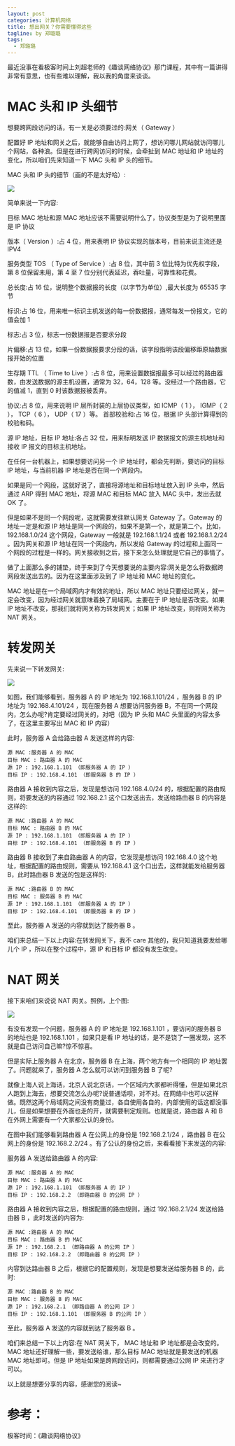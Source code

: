 ```yaml
---
layout: post
categories: 计算机网络
title: 想出网关？你需要懂得这些
tagline: by 郑璐璐
tags: 
  - 郑璐璐
---
```


最近没事在看极客时间上刘超老师的《趣谈网络协议》那门课程，其中有一篇讲得非常有意思，也有些难以理解，我以我的角度来谈谈。
<!--more-->
# MAC 头和 IP 头细节

想要跨网段访问的话，有一关是必须要过的:网关（ Gateway ）

配置好 IP 地址和网关之后，就能够自由访问上网了，想访问哪儿网站就访问哪儿个网站，各种浪。但是在进行跨网访问的时候，会牵扯到 MAC 地址和 IP 地址的变化，所以咱们先来知道一下 MAC 头和 IP 头的细节。

MAC 头和 IP 头的细节（画的不是太好哈）:

![](http://www.justdojava.com/assets/images/2019/java/image-zll/计算机网络/MAC-and-IP.jpg)

简单来说一下内容:

目标 MAC 地址和源 MAC 地址应该不需要说明什么了，协议类型是为了说明里面是 IP 协议

版本（ Version ）:占 4 位，用来表明 IP 协议实现的版本号，目前来说主流还是 IPV4

服务类型 TOS （ Type of Service ）:占 8 位，其中前 3 位比特为优先权字段，第 8 位保留未用，第 4 至 7 位分别代表延迟，吞吐量，可靠性和花费。

总长度:占 16 位，说明整个数据报的长度（以字节为单位）,最大长度为 65535 字节

标识:占 16 位，用来唯一标识主机发送的每一份数据报，通常每发一份报文，它的值会加 1

标志:占 3 位，标志一份数据报是否要求分段

片偏移:占 13 位，如果一份数据报要求分段的话，该字段指明该段偏移距原始数据报开始的位置

生存期 TTL （ Time to Live ）:占 8 位，用来设置数据报最多可以经过的路由器数，由发送数据的源主机设置，通常为 32，64，128 等。没经过一个路由器，它的值减 1，直到 0 时该数据报被丢弃。

协议:占 8 位，用来说明 IP 层所封装的上层协议类型，如 ICMP（ 1 ）， IGMP（ 2 ）， TCP（ 6 ）， UDP（ 17 ）等。
首部校验和:占 16 位，根据 IP 头部计算得到的校验和码。

源 IP 地址，目标 IP 地址:各占 32 位，用来标明发送 IP 数据报文的源主机地址和接收 IP 报文的目标主机地址。

在任何一台机器上，如果想要访问另一个 IP 地址时，都会先判断，要访问的目标 IP 地址，与当前机器 IP 地址是否在同一个网段内。

如果是同一个网段，这就好说了，直接将源地址和目标地址放入到 IP 头中，然后通过 ARP 得到 MAC 地址，将源 MAC 和目标 MAC 放入 MAC 头中，发出去就 OK 了。

但是如果不是同一个网段呢，这就需要发往默认网关 Gateway 了。Gateway 的地址一定是和源 IP 地址是同一个网段的，如果不是第一个，就是第二个。比如， 192.168.1.0/24 这个网段，Gateway 一般就是 192.168.1.1/24 或者 192.168.1.2/24 。因为网关和源 IP 地址在同一个网段内，所以发给 Gateway 的过程和上面同一个网段的过程是一样的。网关接收到之后，接下来怎么处理就是它自己的事情了。

做了上面那么多的铺垫，终于来到了今天想要说的主要内容:网关是怎么将数据跨网段发送出去的。因为在这里面涉及到了 IP 地址和 MAC 地址的变化。

MAC 地址是在一个局域网内才有效的地址，所以 MAC 地址只要经过网关，就一定会改变，因为经过网关就意味着换了局域网。主要在于 IP 地址是否改变。如果 IP 地址不改变，那我们就将网关称为转发网关；如果 IP 地址改变，则将网关称为 NAT 网关。

# 转发网关

先来说一下转发网关:

![](http://www.justdojava.com/assets/images/2019/java/image-zll/计算机网络/转发网关.jpg)

如图，我们能够看到，服务器 A 的 IP 地址为 192.168.1.101/24 ，服务器 B 的 IP 地址为 192.168.4.101/24 ，现在服务器 A 想要访问服务器 B，不在同一个网段内，怎么办呢?肯定要经过网关的，对吧（因为 IP 头和 MAC 头里面的内容太多了，在这里主要写出 MAC 和 IP 内容）

此时，服务器 A 会给路由器 A 发送这样的内容:

```
源 MAC :服务器 A 的 MAC
目标 MAC : 路由器 A 的 MAC
源 IP : 192.168.1.101 （即服务器 A 的 IP ）
目标 IP : 192.168.4.101 （即服务器 B 的 IP ）
```

路由器 A 接收到内容之后，发现是想访问 192.168.4.0/24 的，根据配置的路由规则，将要发送的内容通过 192.168.2.1 这个口发送出去，发送给路由器 B 的内容是这样的:

```
源 MAC :路由器 A 的 MAC
目标 MAC : 路由器 B 的 MAC
源 IP : 192.168.1.101 （即服务器 A 的 IP ）
目标 IP : 192.168.4.101 （即服务器 B 的 IP ）
```

路由器 B 接收到了来自路由器 A 的内容，它发现是想访问 192.168.4.0 这个地址，根据配置的路由规则，需要从 192.168.4.1 这个口出去，这样就能发给服务器 B，此时路由器 B 发送的包是这样的:

```
源 MAC :路由器 B 的 MAC
目标 MAC : 服务器 B 的 MAC
源 IP : 192.168.1.101 （即服务器 A 的 IP ）
目标 IP : 192.168.4.101 （即服务器 B 的 IP ）
```

至此，服务器 A 发送的内容就到达了服务器 B 。

咱们来总结一下以上内容:在转发网关下，我不 care 其他的，我只知道我要发给哪儿个 IP ，所以在整个过程中，源 IP 和目标 IP 都没有发生改变。

# NAT 网关

接下来咱们来说说 NAT 网关。照例，上个图:

![](http://www.justdojava.com/assets/images/2019/java/image-zll/计算机网络/NAT网关.jpg)

有没有发现一个问题，服务器 A 的 IP 地址是 192.168.1.101 ，要访问的服务器 B 的地址也是 192.168.1.101 ，如果只是看 IP 地址的话，是不是饶了一圈发现，这不就是自己访问自己嘛?惊不惊喜。

但是实际上服务器 A 在北京，服务器 B 在上海，两个地方有一个相同的 IP 地址罢了。问题就来了，服务器 A 怎么就可以访问到服务器 B 了呢?

就像上海人说上海话，北京人说北京话，一个区域内大家都听得懂，但是如果北京人跑到上海去，想要交流怎么办呢?说普通话呗，对不对。在网络中也可以这样做。既然这两个局域网之间没有商量过，各自使用各自的，内部使用的话这都没事儿，但是如果想要在外面也走的开，就需要制定规则。也就是说，路由器 A 和 B 在外网上需要有一个大家都公认的身份。

在图中我们能够看到路由器 A 在公网上的身份是 192.168.2.1/24 ，路由器 B 在公网上的身份是 192.168.2.2/24 。有了公认的身份之后，来看看接下来发送的内容:

服务器 A 发送给路由器 A 的内容:

```
源 MAC :服务器 A 的 MAC
目标 MAC : 路由器 A 的 MAC
源 IP : 192.168.1.101 （即服务器 A 的 IP ）
目标 IP : 192.168.2.2 （即路由器 B 的公网 IP ）
```

路由器 A 接收到内容之后，根据配置的路由规则，通过 192.168.2.1/24 发送给路由器 B ，此时发送的内容为:

```
源 MAC :路由器 A 的 MAC
目标 MAC : 路由器 B 的 MAC
源 IP : 192.168.2.1 （即路由器 A 的公网 IP ）
目标 IP : 192.168.2.2 （即路由器 B 的公网 IP ）
```

内容到达路由器 B 之后，根据它的配置规则，发现是想要发送给服务器 B 的，此时:

```
源 MAC :路由器 B 的 MAC
目标 MAC : 服务器 B 的 MAC
源 IP : 192.168.2.1 （即路由器 A 的公网 IP ）
目标 IP : 192.168.1.101 （即服务器 B 的公网 IP ）
```

至此，服务器 A 发送的内容就到达了服务器 B 。

咱们来总结一下以上内容:在 NAT 网关下， MAC 地址和 IP 地址都是会改变的。 MAC 地址还好理解一些，要发送给谁，那么目标 MAC 地址就是要发送的机器 MAC 地址即可。但是 IP 地址如果是跨网段访问，则都需要通过公网 IP 来进行才可以。

以上就是想要分享的内容，感谢您的阅读~

# 参考：

极客时间：《趣谈网络协议》
